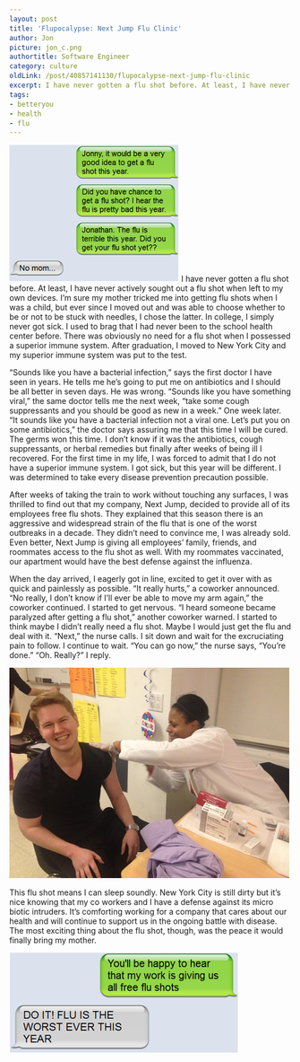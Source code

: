 ```yaml
---
layout: post
title: 'Flupocalypse: Next Jump Flu Clinic'
author: Jon
picture: jon_c.png
authortitle: Software Engineer
category: culture
oldLink: /post/40857141130/flupocalypse-next-jump-flu-clinic
excerpt: I have never gotten a flu shot before. At least, I have never actively sought out a flu shot when left to my own devices. I’m sure my mother tricked me into getting flu shots when I was a child, but ever since I moved out and was able to choose whether to be or not to be stuck with needles, I chose the latter. In college, I simply never got sick. I used to brag that I had never been to the school health center before. There was obviously no need for a flu shot when I possessed a superior immune system. After graduation, I moved to New York City and my superior immune system was put to the test.
tags:
- betteryou
- health
- flu
---
```


![](/images/flupocalypse-next-jump-flu-clinic-1.png)
I have never gotten a flu shot before. At least, I have never actively sought out a flu shot when left to my own devices. I’m sure my mother tricked me into getting flu shots when I was a child, but ever since I moved out and was able to choose whether to be or not to be stuck with needles, I chose the latter. In college, I simply never got sick. I used to brag that I had never been to the school health center before. There was obviously no need for a flu shot when I possessed a superior immune system. After graduation, I moved to New York City and my superior immune system was put to the test.

“Sounds like you have a bacterial infection,” says the first doctor I have seen in years. He tells me he’s going to put me on antibiotics and I should be all better in seven days. He was wrong. “Sounds like you have something viral,” the same doctor tells me the next week, “take some cough suppressants and you should be good as new in a week.” One week later. “It sounds like you have a bacterial infection not a viral one. Let’s put you on some antibiotics,” the doctor says assuring me that this time I will be cured. The germs won this time.
I don’t know if it was the antibiotics, cough suppressants, or herbal remedies but finally after weeks of being ill I recovered. For the first time in my life, I was forced to admit that I do not have a superior immune system. I got sick, but this year will be different. I was determined to take every disease prevention precaution possible. 

After weeks of taking the train to work without touching any surfaces, I was thrilled to find out that my company, Next Jump, decided to provide all of its employees free flu shots. They explained that this season there is an aggressive and widespread strain of the flu that is one of the worst outbreaks in a decade. They didn’t need to convince me, I was already sold. Even better, Next Jump is giving all employees’ family, friends, and roommates access to the flu shot as well. With my roommates vaccinated, our apartment would have the best defense against the influenza. 

When the day arrived, I eagerly got in line, excited to get it over with as quick and painlessly as possible. “It really hurts,” a coworker announced. “No really, I don’t know if I’ll ever be able to move my arm again,” the coworker continued. I started to get nervous. “I heard someone became paralyzed after getting a flu shot,” another coworker warned. I started to think maybe I didn’t really need a flu shot. Maybe I would just get the flu and deal with it. “Next,” the nurse calls. I sit down and wait for the excruciating pain to follow. I continue to wait. “You can go now,” the nurse says, “You’re done.” “Oh. Really?” I reply.



![Getting the shot](/images/flupocalypse-next-jump-flu-clinic-2.jpg)


This flu shot means I can sleep soundly. New York City is still dirty but it’s nice knowing that my co workers and I have a defense against its micro biotic intruders. It’s comforting working for a company that cares about our health and will continue to support us in the ongoing battle with disease. The most exciting thing about the flu shot, though, was the peace it would finally bring my mother.


![](/images/flupocalypse-next-jump-flu-clinic-3.png)
